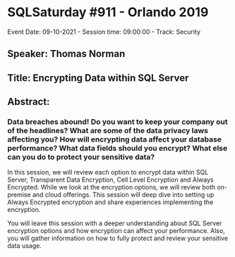 # SQLSaturday #911 - Orlando 2019
Event Date: 09-10-2021 - Session time: 09:00:00 - Track: Security
## Speaker: Thomas Norman
## Title: Encrypting Data within SQL Server
## Abstract:
### Data breaches abound! Do you want to keep your company out of the headlines? What are some of the data privacy laws affecting you? How will encrypting data affect your database performance? What data fields should you encrypt?  What else can you do to protect your sensitive data?
 
In this session, we will review each option to encrypt data within SQL Server, Transparent Data Encryption, Cell Level Encryption and Always Encrypted. While we look at the encryption options, we will review both on-premise and cloud offerings.  This session will deep dive into setting up Always Encrypted encryption and share experiences implementing the encryption.   
 
You will leave this session with a deeper understanding about SQL Server encryption options and how encryption can affect your performance.  Also, you will gather information on how to fully protect and review your sensitive data usage.

